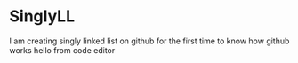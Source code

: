 # SinglyLL
I am creating singly linked list on github for the first time to know how github works
hello from code editor